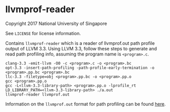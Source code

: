 # llvmprof-reader

Copyright 2017 National University of Singapore

See `LICENSE` for license information.

Contains `llvmprof-reader` which is a reader of llvmprof.out path profile output of LLVM 3.3. Using LLVM 3.3, follow these steps to generate and read path profiling info, assuming the program name is `<program>.c`.
```
clang-3.3 -emit-llvm -O0 -c <program>.c -o <program>.bc
opt-3.3 -insert-path-profiling -path-profile-early-termination -o <program>.pp.bc <program>.bc
llc-3.3 -filetype=obj <program>.pp.bc -o <program>.pp.o
gcc <program>.pp.o
gcc -L<llvm-3.3-library-path> <program>.pp.o -lprofile_rt
LD_LIBRARY_PATH=<llvm-3.3-library-path> ./a.out
llvmprof-reader llvmprof.out
```
Information on the `llvmprof.out` format for path profiling can be found [here](http://llvm.org/pubs/2010-12-Preuss-PathProfiling.pdf).